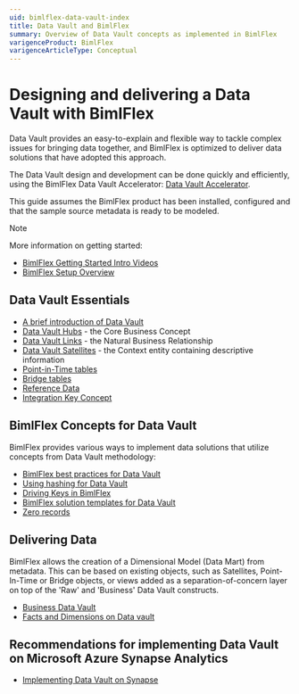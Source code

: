 ```yaml
---
uid: bimlflex-data-vault-index
title: Data Vault and BimlFlex
summary: Overview of Data Vault concepts as implemented in BimlFlex
varigenceProduct: BimlFlex
varigenceArticleType: Conceptual
---
```

# Designing and delivering a Data Vault with BimlFlex

Data Vault provides an easy-to-explain and flexible way to tackle complex issues for bringing data together, and BimlFlex is optimized to deliver data solutions that have adopted this approach.

The Data Vault design and development can be done quickly and efficiently, using the BimlFlex Data Vault Accelerator: [Data Vault Accelerator](xref:bimlflex-data-vault-accelerator).

This guide assumes the BimlFlex product has been installed, configured and that the sample source metadata is ready to be modeled.

> [!NOTE]
> More information on getting started:
>
> * [BimlFlex Getting Started Intro Videos](xref:bimlflex-getting-started-intro-videos)
> * [BimlFlex Setup Overview](xref:bimlflex-setup-overview)

## Data Vault Essentials

* [A brief introduction of Data Vault](xref:bimlflex-data-vault-introduction)
* [Data Vault Hubs](xref:bimlflex-data-vault-concept-hub) - the Core Business Concept
* [Data Vault Links](xref:bimlflex-data-vault-concept-link) - the Natural Business Relationship
* [Data Vault Satellites](xref:bimlflex-data-vault-concept-satellite) - the Context entity containing descriptive information
* [Point-in-Time tables](xref:bimlflex-data-vault-concept-pit)
* [Bridge tables](xref:bimlflex-data-vault-concept-bridge)
* [Reference Data](xref:bimlflex-data-vault-concept-reference-data)
* [Integration Key Concept](xref:bimlflex-data-vault-integration-keys-and-relationships)

## BimlFlex Concepts for Data Vault

BimlFlex provides various ways to implement data solutions that utilize concepts from Data Vault methodology:

* [BimlFlex best practices for Data Vault](xref:bimlflex-data-vault-best-practices)
* [Using hashing for Data Vault](xref:bimlflex-data-vault-hashing)
* [Driving Keys in BimlFlex](xref:bimlflex-data-vault-driving-keys)
* [BimlFlex solution templates for Data Vault](xref:bimlflex-data-vault-index)
* [Zero records](xref:bimlflex-data-vault-concept-zero-records)

## Delivering Data

BimlFlex allows the creation of a Dimensional Model (Data Mart) from metadata. This can be based on existing objects, such as Satellites, Point-In-Time or Bridge objects, or views added as a separation-of-concern layer on top of the 'Raw' and 'Business' Data Vault constructs.

* [Business Data Vault](xref:bimlflex-data-vault-business-data-vault)
* [Facts and Dimensions on Data vault](xref:bimlflex-data-vault-dimensional-model)

## Recommendations for implementing Data Vault on Microsoft Azure Synapse Analytics

* [Implementing Data Vault on Synapse](xref:bimlflex-data-vault-best-practices-for-deploying-data-vault-on-azure-synapse)
